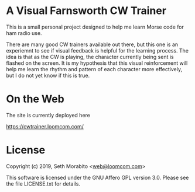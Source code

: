 # A Visual Farnsworth CW Trainer

This is a small personal project designed to help me learn Morse code
for ham radio use.

There are many good CW trainers available out there, but this one is
an experiemnt to see if visual feedback is helpful for the learning
process. The idea is that as the CW is playing, the character
currently being sent is flashed on the screen. It is my hypothesis
that this visual reinforcement will help me learn the rhythm and
pattern of each character more effectively, but I do not yet know if
this is true.

# On the Web

The site is currently deployed here

https://cwtrainer.loomcom.com/

# License

Copyright (c) 2019, Seth Morabito &lt;web@loomcom.com&gt;

This software is licensed under the GNU Affero GPL version 3.0.
Please see the file LICENSE.txt for details.
